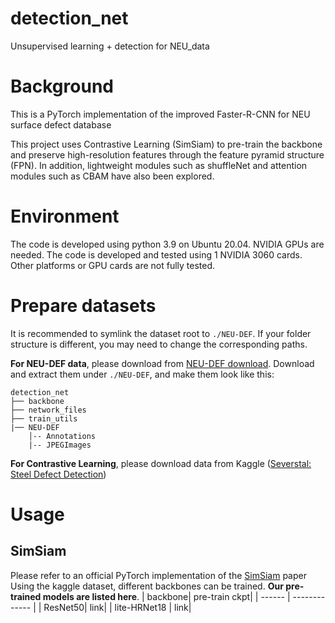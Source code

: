 # detection_net
Unsupervised learning + detection for NEU_data
# Background
This is a PyTorch implementation of the improved Faster-R-CNN for NEU surface defect database

This project uses Contrastive Learning (SimSiam) to pre-train the backbone and preserve high-resolution features through the feature pyramid structure (FPN). In addition, lightweight modules such as shuffleNet and attention modules such as CBAM have also been explored.

# Environment
The code is developed using python 3.9 on Ubuntu 20.04. NVIDIA GPUs are needed. The code is developed and tested using 1 NVIDIA 3060 cards. Other platforms or GPU cards are not fully tested.

# Prepare datasets
It is recommended to symlink the dataset root to `./NEU-DEF`. If your folder structure is different, you may need to change the corresponding paths.

**For NEU-DEF data**, please download from [NEU-DEF download](http://faculty.neu.edu.cn/songkc/en/zdylm/263265/list/index.htm).
Download and extract them under `./NEU-DEF`, and make them look like this:
```
detection_net
├── backbone
├── network_files
├── train_utils
|── NEU-DEF
    │-- Annotations
    |-- JPEGImages
```
**For Contrastive Learning**, please download data from Kaggle ([Severstal: Steel Defect Detection](https://www.kaggle.com/c/severstal-steel-defect-detection))

# Usage

##  SimSiam
Please refer to an official PyTorch implementation of the [SimSiam](https://github.com/facebookresearch/simsiam) paper
Using the kaggle dataset, different backbones can be trained.
**Our pre-trained models are listed here**.
| backbone| pre-train ckpt|
| ------ | ------------- |
| ResNet50| link|
| lite-HRNet18 | link|

